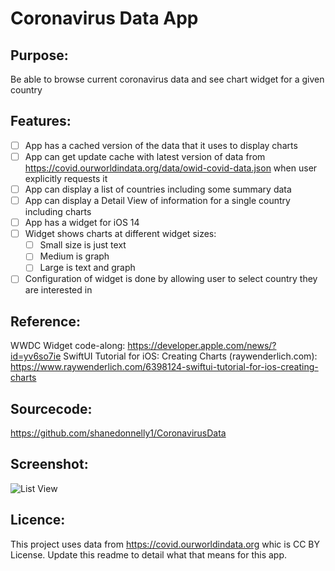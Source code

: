 # Coronavirus Data App

## Purpose:
Be able to browse current coronavirus data and see chart widget for a given country

## Features:
- [ ] App has a cached version of the data that it uses to display charts
- [ ] App can get update cache with latest version of data from https://covid.ourworldindata.org/data/owid-covid-data.json when user explicitly requests it
- [ ] App can display a list of countries including some summary data
- [ ] App can display a Detail View of information for a single country including charts
- [ ] App has a widget for iOS 14
- [ ] Widget shows charts at different widget sizes:
    - [ ] Small size is just text
    - [ ] Medium is graph
    - [ ] Large is text and graph
- [ ] Configuration of widget is done by allowing user to select country they are interested in

## Reference:
WWDC Widget code-along: https://developer.apple.com/news/?id=yv6so7ie
SwiftUI Tutorial for iOS: Creating Charts (raywenderlich.com): https://www.raywenderlich.com/6398124-swiftui-tutorial-for-ios-creating-charts


## Sourcecode:
https://github.com/shanedonnelly1/CoronavirusData

## Screenshot:
![List View](⁨CoronavirusData⁩/⁨CoronavirusData⁩/⁨Data/list-view.jpg)

## Licence:
This project uses data from https://covid.ourworldindata.org whic is CC BY License.  Update this readme to detail what that means for this app.